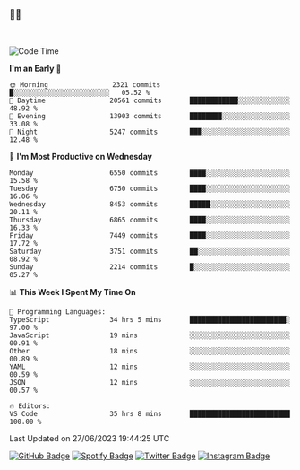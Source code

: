### 🤙🍺

<!-- <a href="https://github-readme-stats.vercel.app/api?username=hzak2xx&count_private=true&show_icons=true&theme=dracula">
  <img align="center" src="https://github-readme-stats.vercel.app/api?username=hzak2xx&count_private=true&show_icons=true&theme=dracula" />
</a>
</br> -->
</br>

<!--START_SECTION:waka-->
![Code Time](http://img.shields.io/badge/Code%20Time-2%2C583%20hrs%2035%20mins-blue)

**I'm an Early 🐤** 

```text
🌞 Morning                2321 commits        █░░░░░░░░░░░░░░░░░░░░░░░░   05.52 % 
🌆 Daytime                20561 commits       ████████████░░░░░░░░░░░░░   48.92 % 
🌃 Evening                13903 commits       ████████░░░░░░░░░░░░░░░░░   33.08 % 
🌙 Night                  5247 commits        ███░░░░░░░░░░░░░░░░░░░░░░   12.48 % 
```
📅 **I'm Most Productive on Wednesday** 

```text
Monday                   6550 commits        ████░░░░░░░░░░░░░░░░░░░░░   15.58 % 
Tuesday                  6750 commits        ████░░░░░░░░░░░░░░░░░░░░░   16.06 % 
Wednesday                8453 commits        █████░░░░░░░░░░░░░░░░░░░░   20.11 % 
Thursday                 6865 commits        ████░░░░░░░░░░░░░░░░░░░░░   16.33 % 
Friday                   7449 commits        ████░░░░░░░░░░░░░░░░░░░░░   17.72 % 
Saturday                 3751 commits        ██░░░░░░░░░░░░░░░░░░░░░░░   08.92 % 
Sunday                   2214 commits        █░░░░░░░░░░░░░░░░░░░░░░░░   05.27 % 
```


📊 **This Week I Spent My Time On** 

```text
💬 Programming Languages: 
TypeScript               34 hrs 5 mins       ████████████████████████░   97.00 % 
JavaScript               19 mins             ░░░░░░░░░░░░░░░░░░░░░░░░░   00.91 % 
Other                    18 mins             ░░░░░░░░░░░░░░░░░░░░░░░░░   00.89 % 
YAML                     12 mins             ░░░░░░░░░░░░░░░░░░░░░░░░░   00.59 % 
JSON                     12 mins             ░░░░░░░░░░░░░░░░░░░░░░░░░   00.57 % 

🔥 Editors: 
VS Code                  35 hrs 8 mins       █████████████████████████   100.00 % 
```


 Last Updated on 27/06/2023 19:44:25 UTC
<!--END_SECTION:waka-->

[![GitHub Badge](https://img.shields.io/badge/GitHub-100000?style=for-the-badge&logo=github&logoColor=white)](https://github.com/hzak2xx)
[![Spotify Badge](https://img.shields.io/badge/Spotify-1ED760?&style=for-the-badge&logo=spotify&logoColor=white)](https://open.spotify.com/user/uf90s6sbbh75a1mt44clkhkvf)
[![Twitter Badge](https://img.shields.io/badge/Twitter-1DA1F2?style=for-the-badge&logo=twitter&logoColor=white)](https://twitter.com/hzak2xx)
[![Instagram Badge](https://img.shields.io/badge/Instagram-E4405F?style=for-the-badge&logo=instagram&logoColor=white)](https://www.instagram.com/hzak2xx/)
